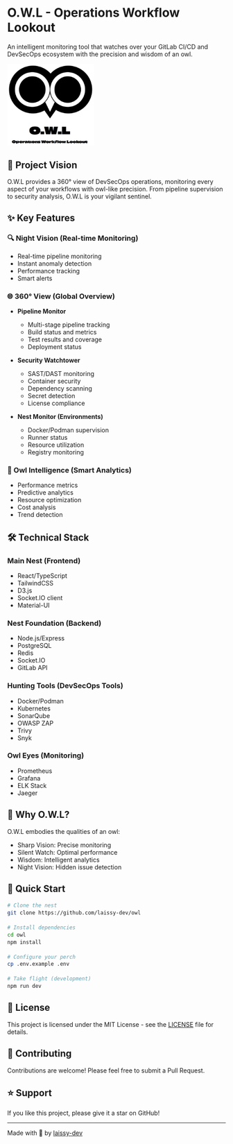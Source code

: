 # O.W.L - Operations Workflow Lookout

An intelligent monitoring tool that watches over your GitLab CI/CD and DevSecOps ecosystem with the precision and wisdom of an owl.

<img src="./assets/images/owl-logo.png" alt="O.W.L Logo" width="200">

## 🦉 Project Vision

O.W.L provides a 360° view of DevSecOps operations, monitoring every aspect of your workflows with owl-like precision. From pipeline supervision to security analysis, O.W.L is your vigilant sentinel.

## ✨ Key Features

### 🔍 Night Vision (Real-time Monitoring)

* Real-time pipeline monitoring
* Instant anomaly detection
* Performance tracking
* Smart alerts

### 🌐 360° View (Global Overview)

* **Pipeline Monitor**
  
  * Multi-stage pipeline tracking
  * Build status and metrics
  * Test results and coverage
  * Deployment status

* **Security Watchtower**
  
  * SAST/DAST monitoring
  * Container security
  * Dependency scanning
  * Secret detection
  * License compliance

* **Nest Monitor (Environments)**
  
  * Docker/Podman supervision
  * Runner status
  * Resource utilization
  * Registry monitoring

### 🧠 Owl Intelligence (Smart Analytics)

* Performance metrics
* Predictive analytics
* Resource optimization
* Cost analysis
* Trend detection

## 🛠️ Technical Stack

### Main Nest (Frontend)

* React/TypeScript
* TailwindCSS
* D3.js
* Socket.IO client
* Material-UI

### Nest Foundation (Backend)

* Node.js/Express
* PostgreSQL
* Redis
* Socket.IO
* GitLab API

### Hunting Tools (DevSecOps Tools)

* Docker/Podman
* Kubernetes
* SonarQube
* OWASP ZAP
* Trivy
* Snyk

### Owl Eyes (Monitoring)

* Prometheus
* Grafana
* ELK Stack
* Jaeger

## 🦉 Why O.W.L?

O.W.L embodies the qualities of an owl:

* Sharp Vision: Precise monitoring
* Silent Watch: Optimal performance
* Wisdom: Intelligent analytics
* Night Vision: Hidden issue detection

## 🚀 Quick Start

```bash
# Clone the nest
git clone https://github.com/laissy-dev/owl

# Install dependencies
cd owl
npm install

# Configure your perch
cp .env.example .env

# Take flight (development)
npm run dev
```

## 📄 License

This project is licensed under the MIT License - see the [LICENSE](LICENSE) file for details.

## 🤝 Contributing

Contributions are welcome! Please feel free to submit a Pull Request.

## ⭐ Support

If you like this project, please give it a star on GitHub!

---

Made with 🦉 by [laissy-dev](https://github.com/laissy-dev)
